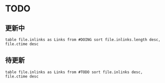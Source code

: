 # TODO

## 更新中

```dataview
table file.inlinks as Links from #DOING sort file.inlinks.length desc, file.ctime desc
```

## 待更新

```dataview
table file.inlinks as Links from #TODO sort file.inlinks desc, file.ctime desc
```
